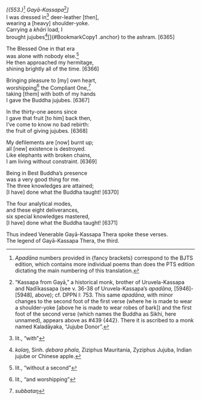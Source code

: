 *\[{553.}*[^1] *Gayā-Kassapa*[^2]*\]*  
I was dressed in[^3] deer-leather \[then\],  
wearing a \[heavy\] shoulder-yoke.  
Carrying a *khāri* load, I  
brought jujubes[^4][]{#BookmarkCopy1 .anchor} to the ashram. \[6365\]

The Blessed One in that era  
was alone with nobody else.[^5]  
He then approached my hermitage,  
shining brightly all of the time. \[6366\]

Bringing pleasure to \[my\] own heart,  
worshipping[^6] the Compliant One,[^7]  
taking \[them\] with both of my hands  
I gave the Buddha jujubes. \[6367\]

In the thirty-one aeons since  
I gave that fruit \[to him\] back then,  
I’ve come to know no bad rebirth:  
the fruit of giving jujubes. \[6368\]

My defilements are \[now\] burnt up;  
all \[new\] existence is destroyed.  
Like elephants with broken chains,  
I am living without constraint. \[6369\]

Being in Best Buddha’s presence  
was a very good thing for me.  
The three knowledges are attained;  
\[I have\] done what the Buddha taught! \[6370\]

The four analytical modes,  
and these eight deliverances,  
six special knowledges mastered,  
\[I have\] done what the Buddha taught! \[6371\]

Thus indeed Venerable Gayā-Kassapa Thera spoke these verses.  
The legend of Gayā-Kassapa Thera, the third.

[^1]: *Apadāna* numbers provided in {fancy brackets} correspond to the
    BJTS edition, which contains more individual poems than does the PTS
    edition dictating the main numbering of this translation.

[^2]: “Kassapa from Gayā,” a historical monk, brother of Uruvela-Kassapa
    and Nadīkassapa (see v. 36-38 of Uruvela-Kassapa’s *apadāna,*
    \[5946\]-\[5948\], above); cf. DPPN I: 753. This same *apadāna*,
    with minor changes to the second foot of the first verse (where he
    is made to wear a shoulder-yoke \[above he is made to wear robes of
    bark\]) and the first foot of the second verse (which names the
    Buddha as Sikhi, here unnamed), appears above as \#439 {442}. There
    it is ascribed to a monk named Kaladāyaka, “Jujube Donor”.

[^3]: lit., “with”

[^4]: *kolaŋ*, Sinh. *ḍebara phala,* Ziziphus Mauritania, Zyziphus
    Jujuba, Indian jujube or Chinese apple.

[^5]: lit., “without a second”

[^6]: lit., “and worshipping”

[^7]: *subbataŋ*
